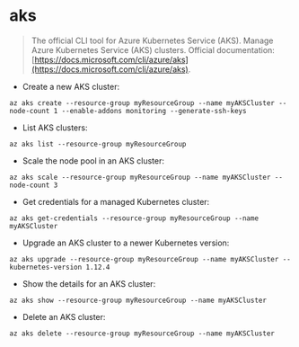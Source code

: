 # aks

> The official CLI tool for Azure Kubernetes Service (AKS).
> Manage Azure Kubernetes Service (AKS) clusters.
> Official documentation: [https://docs.microsoft.com/cli/azure/aks](https://docs.microsoft.com/cli/azure/aks).

- Create a new AKS cluster:

`az aks create --resource-group myResourceGroup --name myAKSCluster --node-count 1 --enable-addons monitoring --generate-ssh-keys`

- List AKS clusters:

`az aks list --resource-group myResourceGroup`

- Scale the node pool in an AKS cluster:

`az aks scale --resource-group myResourceGroup --name myAKSCluster --node-count 3`

- Get credentials for a managed Kubernetes cluster:

`az aks get-credentials --resource-group myResourceGroup --name myAKSCluster`

- Upgrade an AKS cluster to a newer Kubernetes version:

`az aks upgrade --resource-group myResourceGroup --name myAKSCluster --kubernetes-version 1.12.4`

- Show the details for an AKS cluster:

`az aks show --resource-group myResourceGroup --name myAKSCluster`

- Delete an AKS cluster:

`az aks delete --resource-group myResourceGroup --name myAKSCluster` 